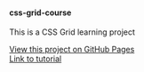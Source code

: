 #### css-grid-course
This is a CSS Grid learning project

[View this project on GitHub Pages](https://victorizbitskiy.github.io/css-grid-course/)  
[Link to tutorial](https://www.youtube.com/watch?v=EFafSYg-PkI)
